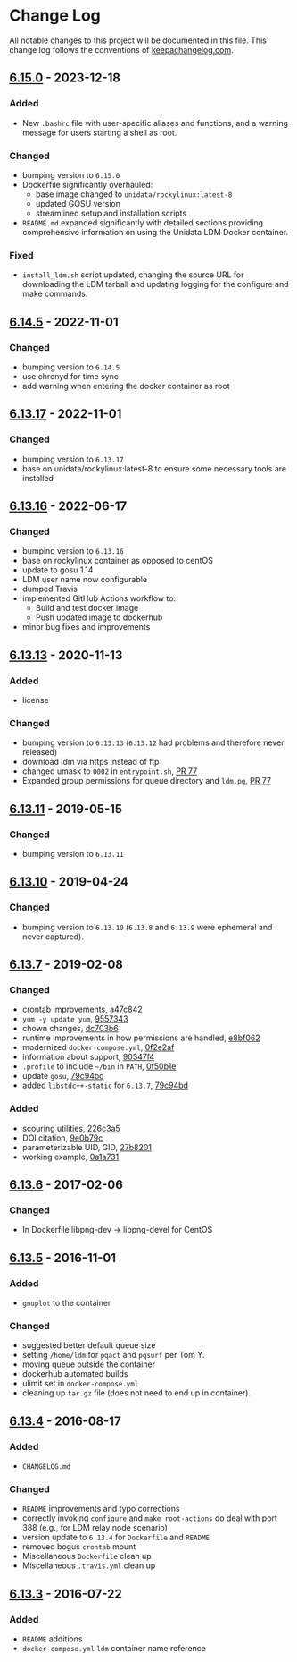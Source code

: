 # Change Log
All notable changes to this project will be documented in this file. This change log follows the conventions of [keepachangelog.com](http://keepachangelog.com/).

## [6.15.0] - 2023-12-18

### Added
- New `.bashrc` file with user-specific aliases and functions, and a warning message for users starting a shell as root.

### Changed
- bumping version to `6.15.0`
- Dockerfile significantly overhauled:
  - base image changed to `unidata/rockylinux:latest-8`
  - updated GOSU version
  - streamlined setup and installation scripts
- `README.md` expanded significantly with detailed sections providing comprehensive information on using the Unidata LDM Docker container.

### Fixed
- `install_ldm.sh` script updated, changing the source URL for downloading the LDM tarball and updating logging for the configure and make commands.

## [6.14.5] - 2022-11-01

### Changed
- bumping version to `6.14.5`
- use chronyd for time sync
- add warning when entering the docker container as root


## [6.13.17] - 2022-11-01

### Changed
- bumping version to `6.13.17`
- base on unidata/rockylinux:latest-8 to ensure some necessary tools are
  installed

## [6.13.16] - 2022-06-17

### Changed
- bumping version to `6.13.16`
- base on rockylinux container as opposed to centOS
- update to gosu 1.14
- LDM user name now configurable
- dumped Travis
- implemented GitHub Actions workflow to:
  - Build and test docker image
  - Push updated image to dockerhub
- minor bug fixes and improvements

## [6.13.13] - 2020-11-13

### Added
- license

### Changed
- bumping version to `6.13.13` (`6.13.12` had problems and therefore never released)
- download ldm via https instead of ftp
- changed umask to `0002` in `entrypoint.sh`, [PR 77](https://github.com/Unidata/ldm-docker/pull/77)
- Expanded group permissions for queue directory and `ldm.pq`, [PR 77](https://github.com/Unidata/ldm-docker/pull/77)

## [6.13.11] - 2019-05-15

### Changed
- bumping version to `6.13.11`

## [6.13.10] - 2019-04-24

### Changed
- bumping version to `6.13.10` (`6.13.8` and `6.13.9` were ephemeral and never captured).

## [6.13.7] - 2019-02-08

### Changed
- crontab improvements, [a47c842](https://github.com/Unidata/ldm-docker/commit/a47c842)
- `yum -y update yum`, [9557343](https://github.com/Unidata/ldm-docker/commit/9557343)
- chown changes, [dc703b6](https://github.com/Unidata/ldm-docker/commit/dc703b6)
- runtime improvements in how permissions are handled, [e8bf062](https://github.com/Unidata/ldm-docker/commit/e8bf062)
- modernized `docker-compose.yml`, [0f2e2af](https://github.com/Unidata/ldm-docker/commit/0f2e2af)
- information about support, [90347f4](https://github.com/Unidata/ldm-docker/commit/90347f4)
- `.profile` to include `~/bin` in `PATH`, [0f50b1e](https://github.com/Unidata/ldm-docker/commit/0f50b1e)
- update `gosu`, [79c94bd](https://github.com/Unidata/ldm-docker/commit/79c94bd)
- added `libstdc++-static` for `6.13.7`, [79c94bd](https://github.com/Unidata/ldm-docker/commit/79c94bd)

### Added
- scouring utilities, [226c3a5](https://github.com/Unidata/ldm-docker/commit/226c3a5)
- DOI citation, [9e0b79c](https://github.com/Unidata/ldm-docker/commit/9e0b79c)
- parameterizable UID, GID, [27b8201](https://github.com/Unidata/ldm-docker/commit/27b8201)
- working example, [0a1a731](https://github.com/Unidata/ldm-docker/commit/0a1a731)

## [6.13.6] - 2017-02-06

### Changed

- In Dockerfile libpng-dev -> libpng-devel for CentOS

## [6.13.5] - 2016-11-01

### Added

- `gnuplot` to the container

### Changed

- suggested better default queue size
- setting `/home/ldm` for `pqact` and `pqsurf` per Tom Y.
- moving queue outside the container
- dockerhub automated builds
- ulimit set in `docker-compose.yml`
- cleaning up `tar.gz` file (does not need to end up in container).

## [6.13.4] - 2016-08-17

### Added

- `CHANGELOG.md`

### Changed

- `README` improvements and typo corrections
- correctly invoking `configure` and `make root-actions` do deal with port 388 (e.g., for LDM relay node scenario)
- version update to `6.13.4` for `Dockerfile` and `README`
- removed bogus `crontab` mount
- Miscellaneous `Dockerfile` clean up
- Miscellaneous `.travis.yml` clean up

## [6.13.3] - 2016-07-22

### Added
- `README` additions
- `docker-compose.yml` `ldm` container name reference

[Unreleased]: https://github.com/Unidata/ldm-docker/compare/v6.15.0...HEAD
[6.15.0]: https://github.com/Unidata/ldm-docker/compare/v6.14.5...v6.15.0
[6.14.5]: https://github.com/Unidata/ldm-docker/compare/v6.13.17...v6.14.5
[6.13.17]: https://github.com/Unidata/ldm-docker/compare/v6.13.16...v6.13.17
[6.13.16]: https://github.com/Unidata/ldm-docker/compare/v6.13.13...v6.13.16
[6.13.13]: https://github.com/Unidata/ldm-docker/compare/v6.13.11...v6.13.13
[6.13.11]: https://github.com/Unidata/ldm-docker/compare/v6.13.10...v6.13.11
[6.13.10]: https://github.com/Unidata/ldm-docker/compare/v6.13.7...v6.13.10
[6.13.7]: https://github.com/Unidata/ldm-docker/compare/v6.13.6...v6.13.7
[6.13.6]: https://github.com/Unidata/ldm-docker/compare/v6.13.5...v6.13.6
[6.13.5]: https://github.com/Unidata/ldm-docker/compare/v6.13.4...v6.13.5
[6.13.4]: https://github.com/Unidata/ldm-docker/compare/v6.13.3...v6.13.4
[6.13.3]: https://github.com/Unidata/ldm-docker/compare/v6.13.2...v6.13.3
